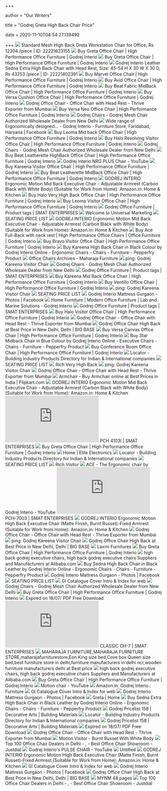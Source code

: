 +++
        
author = "Our Writers"
        
title = "Godrej Greta High Back Chair Price"
        
date = 2020-11-10T04:54:27.139492
        
+++
[ ![](https://5.imimg.com/data5/EM/XU/AF/SELLER-3769111/greta-l02-500x500.jpg)](https://5.imimg.com/data5/EM/XU/AF/SELLER-3769111/greta-l02-500x500.jpg) Standard Mesh High Back Greta Workstation Chair for Office, Rs 12304 /piece  | ID: 22221623155
[ ![](http://www.godrejmhe.in/GodrejInterio/ProductImages/Greta-L01.jpg)](http://www.godrejmhe.in/GodrejInterio/ProductImages/Greta-L01.jpg) Buy Greta Office Chair | High Performance Office Furniture | Godrej Interio
[ ![](http://www.godrejmhe.in/GodrejInterio/ProductImages/Thumbnail/ThrivePlus_HB.jpg)](http://www.godrejmhe.in/GodrejInterio/ProductImages/Thumbnail/ThrivePlus_HB.jpg) Buy Greta Office Chair | High Performance Office Furniture | Godrej Interio
[ ![](https://5.imimg.com/data5/GH/IF/TB/SELLER-3769111/office-chair-with-head-rest-500x500.JPG)](https://5.imimg.com/data5/GH/IF/TB/SELLER-3769111/office-chair-with-head-rest-500x500.JPG) Godrej Interio Leather Sedna Extra High Back Chair with Head Rest, Size:  45-54 H X 30 W X 30 D, Rs 43253 /piece | ID: 22221402391
[ ![](http://www.healthseating.in/Godrejinterio/ProductImages/marvel-chair-HB.jpg)](http://www.healthseating.in/Godrejinterio/ProductImages/marvel-chair-HB.jpg) Buy Marvel Office Chair | High Performance Office Furniture | Godrej Interio
[ ![](http://www.ultra.in/Godrejinterio/ProductImages/AVID-HB.jpg)](http://www.ultra.in/Godrejinterio/ProductImages/AVID-HB.jpg) Buy Avid Office Chair | High Performance Office Furniture | Godrej Interio
[ ![](http://www.healthseating.in/Godrejinterio/ProductImages/Navy-Blue-MB.jpg)](http://www.healthseating.in/Godrejinterio/ProductImages/Navy-Blue-MB.jpg) Buy Beat Fabric MidBack Office Chair | High Performance Office Furniture |  Godrej Interio
[ ![](http://www.godrejsecure.com/GodrejInterio/ProductImages/Versa-Cushion-High-Back.jpg)](http://www.godrejsecure.com/GodrejInterio/ProductImages/Versa-Cushion-High-Back.jpg) Buy Versa Cushion Office Chair | High Performance Office Furniture | Godrej  Interio
[ ![](https://5.imimg.com/data5/JT/DA/DL/SELLER-3769111/office-chair-with-coat-hanger-thrive-500x500.jpg)](https://5.imimg.com/data5/JT/DA/DL/SELLER-3769111/office-chair-with-coat-hanger-thrive-500x500.jpg) Godrej Office Chair - Office Chair with Head Rest - Thrive Exporter from  Mumbai
[ ![](http://www.godrejappliances.com/godrejInterio/ProductImages/Versa-Neo-High-Back.jpg)](http://www.godrejappliances.com/godrejInterio/ProductImages/Versa-Neo-High-Back.jpg) Buy Versa Neo Office Chair | High Performance Office Furniture | Godrej  Interio
[ ![](https://4.imimg.com/data4/EE/UG/MY-3198171/godrej-pulse-mid-back-with-fixed-arms-chair-500x500.jpeg)](https://4.imimg.com/data4/EE/UG/MY-3198171/godrej-pulse-mid-back-with-fixed-arms-chair-500x500.jpeg) Godrej Chairs - Godrej Mesh Chair Authorized Wholesale Dealer from New Delhi
[ ![](https://lookaside.fbsbx.com/lookaside/crawler/media/?media_id=4701151233243677)](https://lookaside.fbsbx.com/lookaside/crawler/media/?media_id=4701151233243677) Wide range of Ergonomically designed... - Godrej Interio - Furniture Store,  Faridabad, Haryana | Facebook
[ ![](http://www.godrejsecure.com/Godrejinterio/ProductImages/LemoMidbackLarge.jpg)](http://www.godrejsecure.com/Godrejinterio/ProductImages/LemoMidbackLarge.jpg) Buy Leoma Mid back Office Chair | High Performance Office Furniture | Godrej  Interio
[ ![](http://b2b.godrejinterio.com/Godrejinterio/ProductImages/9202RV_large.jpg)](http://b2b.godrejinterio.com/Godrejinterio/ProductImages/9202RV_large.jpg) Buy Halo Revolving Visitor Office Chair | High Performance Office Furniture  | Godrej Interio
[ ![](https://4.imimg.com/data4/PB/MB/MY-3198171/godrej-earl-high-back-chair-500x500.jpeg)](https://4.imimg.com/data4/PB/MB/MY-3198171/godrej-earl-high-back-chair-500x500.jpeg) Godrej Chairs - Godrej Mesh Chair Authorized Wholesale Dealer from New Delhi
[ ![](http://www.healthseating.in/Godrejinterio/ProductImages/Beat-Leatherette-High-Back_lrg.jpg)](http://www.healthseating.in/Godrejinterio/ProductImages/Beat-Leatherette-High-Back_lrg.jpg) Buy Beat Leatherette HighBack Office Chair | High Performance Office  Furniture | Godrej Interio
[ ![](https://i.ytimg.com/vi/oi2HdAV4sgA/maxresdefault.jpg)](https://i.ytimg.com/vi/oi2HdAV4sgA/maxresdefault.jpg) Godrej Interio NRG PLUS Chair - YouTube
[ ![](http://b2b.godrejinterio.com/GodrejInterio/ProductImages/Kareena-Visitor_sm.jpg)](http://b2b.godrejinterio.com/GodrejInterio/ProductImages/Kareena-Visitor_sm.jpg) Buy Kareena Visitor Office Chair | High Performance Office Furniture |  Godrej Interio
[ ![](http://www.godrejsecure.com/Godrejinterio/ProductImages/Beat-Leatherette-Mid-Back.jpg)](http://www.godrejsecure.com/Godrejinterio/ProductImages/Beat-Leatherette-Mid-Back.jpg) Buy Beat Leatherette MidBack Office Chair | High Performance Office  Furniture | Godrej Interio
[ ![](https://images-na.ssl-images-amazon.com/images/I/51tygw0itvL._SL1499_.jpg)](https://images-na.ssl-images-amazon.com/images/I/51tygw0itvL._SL1499_.jpg) GODREJ INTERIO Ergonomic Motion Mid Back Executive Chair - Adjustable  Armrest (Carbon Black with White Body) (Suitable for Work from Home):  Amazon.in: Home & Kitchen
[ ![](http://www.godrejappliances.com/godrejInterio/ProductImages/PCH9200R_large.jpg)](http://www.godrejappliances.com/godrejInterio/ProductImages/PCH9200R_large.jpg) Buy Halo Very High Back Office Chair | High Performance Office Furniture |  Godrej Interio
[ ![](http://www.ultra.in/Godrejinterio/ProductImages/9M12_large.jpg)](http://www.ultra.in/Godrejinterio/ProductImages/9M12_large.jpg) Buy Leoma Visitor Office Chair | High Performance Office Furniture | Godrej  Interio
[ ![](https://smatenterprises.com/wp-content/uploads/2018/11/ace_large.jpg)](https://smatenterprises.com/wp-content/uploads/2018/11/ace_large.jpg) Godrej Office Furniture | Product tags | SMAT ENTERPRISES
[ ![](https://universal-marketing.com/images/product_images/3484_pulse.jpg)](https://universal-marketing.com/images/product_images/3484_pulse.jpg) Welcome to Universal Marketing
[ ![](x-raw-image:///6d20c82ccd18f54a1e52d1ff870ed12e455b32c1efed4f5baee7ca03ea7c20b2)](x-raw-image:///6d20c82ccd18f54a1e52d1ff870ed12e455b32c1efed4f5baee7ca03ea7c20b2) SEATING PRICE LIST
[ ![](https://images-na.ssl-images-amazon.com/images/I/51YLhREPoGL._SY679_.jpg)](https://images-na.ssl-images-amazon.com/images/I/51YLhREPoGL._SY679_.jpg) GODREJ INTERIO Ergonomic Motion Mid Back Executive Chair - Adjustable  Armrest (Carbon Black with White Body) (Suitable for Work from Home):  Amazon.in: Home & Kitchen
[ ![](http://www.godrejmhe.in/GodrejInterio/ProductImages/ace_neckrest_large.jpg)](http://www.godrejmhe.in/GodrejInterio/ProductImages/ace_neckrest_large.jpg) Buy Ace Full-Back with neck rest | High Performance Office Chairs | Office  Furniture | Godrej Interio
[ ![](http://b2b.godrejinterio.com/Godrejinterio/ProductImages/bravoVisitor.jpg)](http://b2b.godrejinterio.com/Godrejinterio/ProductImages/bravoVisitor.jpg) Buy Bravo Visitor Office Chair | High Performance Office Furniture | Godrej  Interio
[ ![](https://ii1.pepperfry.com/media/catalog/product/k/a/800x880/kareena-high-back--in-black-colour-by-godrej-kareena-high-back--in-black-colour-by-godrej-owzxsd.jpg)](https://ii1.pepperfry.com/media/catalog/product/k/a/800x880/kareena-high-back--in-black-colour-by-godrej-kareena-high-back--in-black-colour-by-godrej-owzxsd.jpg) Buy Kareena High Back Chair in Black Colour by Godrej Interio Online -  Ergonomic Chairs - Chairs - Furniture - Pepperfry Product
[ ![](https://maharajafurniturestore.com/wp-content/uploads/2020/08/Bravo_large-300x285.jpg)](https://maharajafurniturestore.com/wp-content/uploads/2020/08/Bravo_large-300x285.jpg) Office Chairs Archives - Maharaja Furniture
[ ![](https://lh6.googleusercontent.com/proxy/vsmjsOgANp3ku2lG9MNVRCCJixwx9Bh1lZRKTUIzLDmy_aTfGg5iNOVJVfH5pQH6srFvu6QmXaaxGuqK9i9xqzBtxwDI4JvHPZK8lfqg0GGydUAeXePqVg72IlOhUan7ARyoMLdU=w1200-h630-p-k-no-nu)](https://lh6.googleusercontent.com/proxy/vsmjsOgANp3ku2lG9MNVRCCJixwx9Bh1lZRKTUIzLDmy_aTfGg5iNOVJVfH5pQH6srFvu6QmXaaxGuqK9i9xqzBtxwDI4JvHPZK8lfqg0GGydUAeXePqVg72IlOhUan7ARyoMLdU=w1200-h630-p-k-no-nu) ping: Godrej Kareena Visitor Chair
[ ![](https://3.imimg.com/data3/RN/YW/MY-3198171/net-gallop-500x500.jpg)](https://3.imimg.com/data3/RN/YW/MY-3198171/net-gallop-500x500.jpg) Godrej Chairs - Godrej Mesh Chair Authorized Wholesale Dealer from New Delhi
[ ![](https://smatenterprises.com/wp-content/uploads/2018/11/bravo_high_sm.jpg)](https://smatenterprises.com/wp-content/uploads/2018/11/bravo_high_sm.jpg) Godrej Office Furniture | Product tags | SMAT ENTERPRISES
[ ![](http://www.healthseating.in/Godrejinterio/ProductImages/Kareena_Mid_Back_sm.jpg)](http://www.healthseating.in/Godrejinterio/ProductImages/Kareena_Mid_Back_sm.jpg) Buy Kareena Mid Back Office Chair | High Performance Office Furniture |  Godrej Interio
[ ![](http://www.godrejmhe.in/GodrejInterio/ProductImages/Ventillo1_b.jpg)](http://www.godrejmhe.in/GodrejInterio/ProductImages/Ventillo1_b.jpg) Buy Ventillo Office Chair | High Performance Office Furniture | Godrej  Interio
[ ![](http://storage.globaldatabase.com/storage/tender/covers/1641462.jpg)](http://storage.globaldatabase.com/storage/tender/covers/1641462.jpg) ping: Godrej Kareena Visitor Chair
[ ![](x-raw-image:///dbf7945aa1cdd7ee76e21763067850b4a47d19221d4a0911b211a7604ed211cf)](x-raw-image:///dbf7945aa1cdd7ee76e21763067850b4a47d19221d4a0911b211a7604ed211cf) SEATING PRICE LIST
[ ![](https://lookaside.fbsbx.com/lookaside/crawler/media/?media_id=865315160881953)](https://lookaside.fbsbx.com/lookaside/crawler/media/?media_id=865315160881953) Godrej Interio Mattress Gurgaon - Photos | Facebook
[ ![](http://b2b.godrejinterio.com/godrejInterio/ProductImages/Kareena_large.jpg)](http://b2b.godrejinterio.com/godrejInterio/ProductImages/Kareena_large.jpg) Home Furniture | Modern Office Furniture | Lab and Marine Solutions - Godrej  Interio
[ ![](https://smatenterprises.com/wp-content/uploads/2018/11/5102R_sm.jpg)](https://smatenterprises.com/wp-content/uploads/2018/11/5102R_sm.jpg) Godrej Office Furniture | Product tags | SMAT ENTERPRISES
[ ![](http://www.godrejsecure.com/Godrejinterio/ProductImages/PCH92121V_large.jpg)](http://www.godrejsecure.com/Godrejinterio/ProductImages/PCH92121V_large.jpg) Buy Halo Visitor Office Chair | High Performance Office Furniture | Godrej  Interio
[ ![](https://5.imimg.com/data5/AH/PT/SV/SELLER-3769111/office-mid-back-chair-godrej-sedna-500x500.JPG)](https://5.imimg.com/data5/AH/PT/SV/SELLER-3769111/office-mid-back-chair-godrej-sedna-500x500.JPG) Godrej Office Chair - Office Chair with Head Rest - Thrive Exporter from  Mumbai
[ ![](https://tiimg.tistatic.com/fp/2/002/003/godrej-office-chair-high-back-128.jpg)](https://tiimg.tistatic.com/fp/2/002/003/godrej-office-chair-high-back-128.jpg) Godrej Office Chair High Back at Best Price in New Delhi, Delhi | BIG BASE
[ ![](http://www.godrejmhe.in/GodrejInterio/ProductImages/Versa-Canvas-High-Back.jpg)](http://www.godrejmhe.in/GodrejInterio/ProductImages/Versa-Canvas-High-Back.jpg) Buy Versa Canvas Office Chair | High Performance Office Furniture | Godrej  Interio
[ ![](https://ii1.pepperfry.com/media/catalog/product/s/t/800x880/star-midback--in-blue-colour--by-godrej-star-midback--in-blue-colour--by-godrej-eugipi.jpg)](https://ii1.pepperfry.com/media/catalog/product/s/t/800x880/star-midback--in-blue-colour--by-godrej-star-midback--in-blue-colour--by-godrej-eugipi.jpg) Buy Star Midback Chair in Blue Colour by Godrej Interio Online - Executive  Chairs - Chairs - Furniture - Pepperfry Product
[ ![](http://www.healthseating.in/Godrejinterio/ProductImages/Conference%20Room_large.jpg)](http://www.healthseating.in/Godrejinterio/ProductImages/Conference%20Room_large.jpg) Buy Conference Room Office Chair | High Performance Office Furniture |  Godrej Interio
[ ![](https://www.locatorindia.com/uploads/products/OXBO.jpg)](https://www.locatorindia.com/uploads/products/OXBO.jpg) Locator - Building Industry Products Directory for Indian & International  companies
[ ![](x-raw-image:///7b4afe3b84af5faf73730dbbdd5e3509e707df18095906c989e0cfdaf8a1538d)](x-raw-image:///7b4afe3b84af5faf73730dbbdd5e3509e707df18095906c989e0cfdaf8a1538d) SEATING PRICE LIST
[ ![](http://b2b.godrejinterio.com/godrejInterio/ProductImages/Rich-Very-High-Back_01.jpg)](http://b2b.godrejinterio.com/godrejInterio/ProductImages/Rich-Very-High-Back_01.jpg) Rich Very High Back
[ ![](http://www.phoenixsolutions.co.in/images/products/Interio_Seating/PCH_large.jpg)](http://www.phoenixsolutions.co.in/images/products/Interio_Seating/PCH_large.jpg) ping: Godrej Kareena Visitor Chair
[ ![](https://5.imimg.com/data5/BP/GQ/HV/SELLER-3769111/thrive-mid-back-500x500-500x500.png)](https://5.imimg.com/data5/BP/GQ/HV/SELLER-3769111/thrive-mid-back-500x500-500x500.png) Godrej Office Chair - Office Chair with Head Rest - Thrive Exporter from  Mumbai
[ ![](https://rukminim1.flixcart.com/image/612/612/kdbzqfk0/office-study-chair/f/3/q/pp-polypropylene-56101502sd01295-godrej-interio-original-imafu96pks2xdgez.jpeg?q=70)](https://rukminim1.flixcart.com/image/612/612/kdbzqfk0/office-study-chair/f/3/q/pp-polypropylene-56101502sd01295-godrej-interio-original-imafu96pks2xdgez.jpeg?q=70) Armchair - Buy Armchair online at Best Prices in India | Flipkart.com
[ ![](https://images-na.ssl-images-amazon.com/images/I/61Z3IIzWAkL._SL1499_.jpg)](https://images-na.ssl-images-amazon.com/images/I/61Z3IIzWAkL._SL1499_.jpg) GODREJ INTERIO Ergonomic Motion Mid Back Executive Chair - Adjustable  Armrest (Carbon Black with White Body) (Suitable for Work from Home):  Amazon.in: Home & Kitchen
[ ![](https://smatenterprises.com/wp-content/themes/goodnews5/framework/timthumb/timthumb.php?src=https://smatenterprises.com/wp-content/uploads/2019/01/PCH-4103I-1.jpg&h=1024&w=1024)](https://smatenterprises.com/wp-content/themes/goodnews5/framework/timthumb/timthumb.php?src=https://smatenterprises.com/wp-content/uploads/2019/01/PCH-4103I-1.jpg&h=1024&w=1024) PCH 4103I | SMAT ENTERPRISES
[ ![](http://www.godrejmhe.in/GodrejInterio/ProductImages/Thumbnail/9202RV_large.jpg)](http://www.godrejmhe.in/GodrejInterio/ProductImages/Thumbnail/9202RV_large.jpg) Buy Greta Office Chair | High Performance Office Furniture | Godrej Interio
[ ![](https://www.eliteelectronics.in/assets/images/products/8120200529082055.jpg)](https://www.eliteelectronics.in/assets/images/products/8120200529082055.jpg) Home | Elite Electronics
[ ![](https://www.locatorindia.com/uploads/products/E_II___5001T.jpg)](https://www.locatorindia.com/uploads/products/E_II___5001T.jpg) Locator - Building Industry Products Directory for Indian & International  companies
[ ![](x-raw-image:///edf8725e6a2fe98e6c1890faa1632c5cc730e23a54dbd0231a862d4bc1ea151c)](x-raw-image:///edf8725e6a2fe98e6c1890faa1632c5cc730e23a54dbd0231a862d4bc1ea151c) SEATING PRICE LIST
[ ![](http://www.godrejsecure.com/Godrejinterio/ProductImages/Rich-Visitor_01.jpg)](http://www.godrejsecure.com/Godrejinterio/ProductImages/Rich-Visitor_01.jpg) Rich Visitor
[ ![](https://i.ytimg.com/vi/j2G49Of3iJQ/maxresdefault.jpg)](https://i.ytimg.com/vi/j2G49Of3iJQ/maxresdefault.jpg) ACE - The Ergonomic chair by Godrej Interio - YouTube
[ ![](http://smatenterprises.com/wp-content/themes/goodnews5/framework/timthumb/timthumb.php?src=http://smatenterprises.com/wp-content/uploads/2019/01/pch-7003-sm-1.jpg&h=1024&w=1024)](http://smatenterprises.com/wp-content/themes/goodnews5/framework/timthumb/timthumb.php?src=http://smatenterprises.com/wp-content/uploads/2019/01/pch-7003-sm-1.jpg&h=1024&w=1024) PCH-7003 | SMAT ENTERPRISES
[ ![](https://images-na.ssl-images-amazon.com/images/I/719zaM7EADL._SL1499_.jpg)](https://images-na.ssl-images-amazon.com/images/I/719zaM7EADL._SL1499_.jpg) GODREJ INTERIO Ergonomic Motion High Back Executive Chair (Matte Finish,  Burnt Russet)-Fixed Armrest (Suitable for Work from Home): Amazon.in: Home  & Kitchen
[ ![](https://5.imimg.com/data5/RX/UA/KQ/SELLER-3769111/high-quality-mesh-back-chair-500x500.jpg)](https://5.imimg.com/data5/RX/UA/KQ/SELLER-3769111/high-quality-mesh-back-chair-500x500.jpg) Godrej Office Chair - Office Chair with Head Rest - Thrive Exporter from  Mumbai
[ ![](https://rukminim1.flixcart.com/image/704/704/office-study-chair/x/n/4/floccntc02acpacblk-stainless-steel-nilkamal-original-imaeezmsyhvtgnrd.jpeg?q=70)](https://rukminim1.flixcart.com/image/704/704/office-study-chair/x/n/4/floccntc02acpacblk-stainless-steel-nilkamal-original-imaeezmsyhvtgnrd.jpeg?q=70) ping: Godrej Kareena Visitor Chair
[ ![](https://tiimg.tistatic.com/fp/2/002/003/training-godrej-office-chair-131.jpg)](https://tiimg.tistatic.com/fp/2/002/003/training-godrej-office-chair-131.jpg) Godrej Office Chair High Back at Best Price in New Delhi, Delhi | BIG BASE
[ ![](http://laxmifurnitures.in/Seating/chair3.jpg)](http://laxmifurnitures.in/Seating/chair3.jpg) Laxmi Furnitures
[ ![](http://www.godrejmhe.in/GodrejInterio/ProductImages/Thumbnail/Sedna_l.jpg)](http://www.godrejmhe.in/GodrejInterio/ProductImages/Thumbnail/Sedna_l.jpg) Buy Greta Office Chair | High Performance Office Furniture | Godrej Interio
[ ![](https://s.alicdn.com/@sc01/kf/Uf002d9af44e04451a9ab1a19b0681ff4G.jpg_300x300.jpg)](https://s.alicdn.com/@sc01/kf/Uf002d9af44e04451a9ab1a19b0681ff4G.jpg_300x300.jpg) high back godrej executive chairs, high back godrej executive chairs  Suppliers and Manufacturers at Alibaba.com
[ ![](https://ii1.pepperfry.com/media/catalog/product/s/e/800x880/sedna-high-back-in-black-leather--by-godrej-sedna-high-back-in-black-leather--by-godrej-acliy7.jpg)](https://ii1.pepperfry.com/media/catalog/product/s/e/800x880/sedna-high-back-in-black-leather--by-godrej-sedna-high-back-in-black-leather--by-godrej-acliy7.jpg) Buy Sedna High Back Chair in Black Leather by Godrej Interio Online -  Ergonomic Chairs - Chairs - Furniture - Pepperfry Product
[ ![](https://lookaside.fbsbx.com/lookaside/crawler/media/?media_id=865315170881952)](https://lookaside.fbsbx.com/lookaside/crawler/media/?media_id=865315170881952) Godrej Interio Mattress Gurgaon - Photos | Facebook
[ ![](x-raw-image:///c7340681791f04d91f7f16337b06ad7cf2e438ca25881d02edd2d6626a59a8b9)](x-raw-image:///c7340681791f04d91f7f16337b06ad7cf2e438ca25881d02edd2d6626a59a8b9) SEATING PRICE LIST
[ ![](x-raw-image:///91ab2f9018ebacae4be970079d9a586c5f79a1a37c4852b3ede53ae8e406b9a6)](x-raw-image:///91ab2f9018ebacae4be970079d9a586c5f79a1a37c4852b3ede53ae8e406b9a6) GI Catalogue Cover Intro & Index for web
[ ![](https://4.imimg.com/data4/QO/NO/MY-3198171/godrej-ventillo-visitor-chair-500x500.jpeg)](https://4.imimg.com/data4/QO/NO/MY-3198171/godrej-ventillo-visitor-chair-500x500.jpeg) Godrej Chairs - Godrej Mesh Chair Authorized Wholesale Dealer from New Delhi
[ ![](http://www.godrejmhe.in/GodrejInterio/ProductImages/Thumbnail/Aveo-Mid-Back.jpg)](http://www.godrejmhe.in/GodrejInterio/ProductImages/Thumbnail/Aveo-Mid-Back.jpg) Buy Greta Office Chair | High Performance Office Furniture | Godrej Interio
[ ![](https://autodocbox.com/docs-images/77/75725981/images/3-4.jpg)](https://autodocbox.com/docs-images/77/75725981/images/3-4.jpg) Expired on 18/07/ PDF Free Download
[ ![](http://smatenterprises.com/wp-content/themes/goodnews5/framework/timthumb/timthumb.php?src=http://smatenterprises.com/wp-content/uploads/2019/01/CH-7_prod_sm.jpg&h=1024&w=1024)](http://smatenterprises.com/wp-content/themes/goodnews5/framework/timthumb/timthumb.php?src=http://smatenterprises.com/wp-content/uploads/2019/01/CH-7_prod_sm.jpg&h=1024&w=1024) CLASSIC CH-7 | SMAT ENTERPRISES
[ ![](https://maharajafurniturestore.com/wp-content/uploads/2020/08/oxbo-01-300x285.jpg)](https://maharajafurniturestore.com/wp-content/uploads/2020/08/oxbo-01-300x285.jpg) MAHARAJA FURNITURE,MAHARAJA FURNITURE STORE,maharajafurniturestore,Eon King  size bed,Cove box Queen size bed,best furniture store in delhi,furniture  manufacturers in delhi ncr,wooden furniture manufacturers delhi at Best  price
[ ![](https://s.alicdn.com/@sc01/kf/HTB1_VMbJXuWBuNjSszbq6AS7FXar.jpg_300x300.jpg)](https://s.alicdn.com/@sc01/kf/HTB1_VMbJXuWBuNjSszbq6AS7FXar.jpg_300x300.jpg) high back godrej executive chairs, high back godrej executive chairs  Suppliers and Manufacturers at Alibaba.com
[ ![](http://www.healthseating.in/Godrejinterio/images/LabLandingImg.jpg)](http://www.healthseating.in/Godrejinterio/images/LabLandingImg.jpg) Buy Greta Office Chair | High Performance Office Furniture | Godrej Interio
[ ![](https://i.ytimg.com/vi/8zIfqNgqC4Q/hqdefault.jpg)](https://i.ytimg.com/vi/8zIfqNgqC4Q/hqdefault.jpg) Motion chair - YouTube
[ ![](https://m.media-amazon.com/images/I/51hT6qOeHhL._AC_UL320_.jpg)](https://m.media-amazon.com/images/I/51hT6qOeHhL._AC_UL320_.jpg) Amazon.in: Godrej Interio.: Furniture
[ ![](x-raw-image:///37af7383a837c6d1f90d21bcaf9c40aa6e211aa46fd442b9d72bdfedbdba0ee1)](x-raw-image:///37af7383a837c6d1f90d21bcaf9c40aa6e211aa46fd442b9d72bdfedbdba0ee1) GI Catalogue Cover Intro & Index for web
[ ![](https://lookaside.fbsbx.com/lookaside/crawler/media/?media_id=865315167548619)](https://lookaside.fbsbx.com/lookaside/crawler/media/?media_id=865315167548619) Godrej Interio Mattress Gurgaon - Photos | Facebook
[ ![](https://www.sarvodayatraders.in/wp-content/uploads/2018/10/Untitled-design-17-150x100.png)](https://www.sarvodayatraders.in/wp-content/uploads/2018/10/Untitled-design-17-150x100.png) Greta | Home
[ ![](https://ii3.pepperfry.com/media/catalog/product/m/o/266x293/motion-high-back-chair-adjustable-armrest--carbon-black-with-black-body-by-godrej-interio-motion-hig-vf5q6k.jpg)](https://ii3.pepperfry.com/media/catalog/product/m/o/266x293/motion-high-back-chair-adjustable-armrest--carbon-black-with-black-body-by-godrej-interio-motion-hig-vf5q6k.jpg) Buy Sedna Extra High Back Chair in Black Leather by Godrej Interio Online -  Ergonomic Chairs - Chairs - Furniture - Pepperfry Product
[ ![](https://imgv2-1-f.scribdassets.com/img/document/413446913/298x396/ff504b1e57/1560586913?v=1)](https://imgv2-1-f.scribdassets.com/img/document/413446913/298x396/ff504b1e57/1560586913?v=1) Godrej Pricelist 158 | Decorative Arts | Building Materials
[ ![](https://www.locatorindia.com/uploads/products/Fiona_2.jpg)](https://www.locatorindia.com/uploads/products/Fiona_2.jpg) Locator - Building Industry Products Directory for Indian & International  companies
[ ![](https://imgv2-1-f.scribdassets.com/img/document/86078813/149x198/7715eb9ec0/1430204225?v=1)](https://imgv2-1-f.scribdassets.com/img/document/86078813/149x198/7715eb9ec0/1430204225?v=1) Godrej Pricelist 158 | Decorative Arts | Building Materials
[ ![](https://autodocbox.com/docs-images/77/75725981/images/3-3.jpg)](https://autodocbox.com/docs-images/77/75725981/images/3-3.jpg) Expired on 18/07/ PDF Free Download
[ ![](https://5.imimg.com/data5/BU/QY/ER/SELLER-3769111/ally1-500x500.jpg)](https://5.imimg.com/data5/BU/QY/ER/SELLER-3769111/ally1-500x500.jpg) Godrej Office Chair - Office Chair with Head Rest - Thrive Exporter from  Mumbai
[ ![](http://b2b.godrejinterio.com/godrejInterio/ProductImages/MV-BurntRussetWhiteBody1.jpg)](http://b2b.godrejinterio.com/godrejInterio/ProductImages/MV-BurntRussetWhiteBody1.jpg) Motion Visitor - Burnt Russet With White Body
[ ![](https://content.jdmagicbox.com/comp/delhi/g7/011pxx11.xx11.170302120054.f5g7/catalogue/firstchair-l-p-international-pvt-ltd-bawana-delhi-chair-repair-and-services-5ijgv.jpg?clr=)](https://content.jdmagicbox.com/comp/delhi/g7/011pxx11.xx11.170302120054.f5g7/catalogue/firstchair-l-p-international-pvt-ltd-bawana-delhi-chair-repair-and-services-5ijgv.jpg?clr=) Top 100 Office Chair Dealers in Delhi -   ,  - Best  Office Chair Showroom - Justdial
[ ![](https://i.ytimg.com/vi/jmaQv_5OLYc/maxresdefault.jpg)](https://i.ytimg.com/vi/jmaQv_5OLYc/maxresdefault.jpg) Godrej Interio's PULSE CHAIR - YouTube
[ ![](x-raw-image:///c17463d61a7dd25ae835c7a701e4f8fc79206d8ed3941157e65f1e1ad7a1029c)](x-raw-image:///c17463d61a7dd25ae835c7a701e4f8fc79206d8ed3941157e65f1e1ad7a1029c) Untitled
[ ![](https://images-eu.ssl-images-amazon.com/images/I/81SAJofXvpL._AC_UL320_SR256,320_.jpg)](https://images-eu.ssl-images-amazon.com/images/I/81SAJofXvpL._AC_UL320_SR256,320_.jpg) GODREJ INTERIO Ergonomic Motion High Back Executive Chair (Matte Finish,  Burnt Russet)-Fixed Armrest (Suitable for Work from Home): Amazon.in: Home  & Kitchen
[ ![](x-raw-image:///f83cec24ff5651bb3e2aa2dbe69e783da77c97d12533d32a74857d00c16daaa7)](x-raw-image:///f83cec24ff5651bb3e2aa2dbe69e783da77c97d12533d32a74857d00c16daaa7) GI Catalogue Cover Intro & Index for web
[ ![](https://lookaside.fbsbx.com/lookaside/crawler/media/?media_id=865315157548620)](https://lookaside.fbsbx.com/lookaside/crawler/media/?media_id=865315157548620) Godrej Interio Mattress Gurgaon - Photos | Facebook
[ ![](https://tiimg.tistatic.com/fp/2/002/003/godrej-office-chair-visitor-fabric-026.jpg)](https://tiimg.tistatic.com/fp/2/002/003/godrej-office-chair-visitor-fabric-026.jpg) Godrej Office Chair High Back at Best Price in New Delhi, Delhi | BIG BASE
[ ![](x-raw-image:///2b7acc1186dfd7b0633e2b2617a412cf11ce6a286a0c90d18b50449758b9a04f)](x-raw-image:///2b7acc1186dfd7b0633e2b2617a412cf11ce6a286a0c90d18b50449758b9a04f) MYNM 48 pages
[ ![](https://content.jdmagicbox.com/comp/ghaziabad/d5/011pxx11.xx11.170625150424.d9d5/catalogue/artis-ghaziabad-city-ghaziabad-office-chair-dealers-rpcnobl8gz.jpg?clr=)](https://content.jdmagicbox.com/comp/ghaziabad/d5/011pxx11.xx11.170625150424.d9d5/catalogue/artis-ghaziabad-city-ghaziabad-office-chair-dealers-rpcnobl8gz.jpg?clr=) Top 100 Office Chair Dealers in Delhi -   ,  - Best  Office Chair Showroom - Justdial
